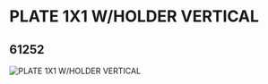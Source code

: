 # PLATE 1X1 W/HOLDER VERTICAL
## 61252
![PLATE 1X1 W/HOLDER VERTICAL](https://lc-www-live-s.legocdn.com/media/bricks/5/2/4517925.jpg)